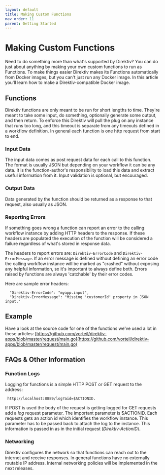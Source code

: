 ```yaml
---
layout: default
title: Making Custom Functions
nav_order: 11
parent: Getting Started
---
```

# Making Custom Functions

Need to do something more than what's supported by Direktiv? You can do just about anything by making your own custom functions to run as Functions. To make things easier Direktiv makes its Functions automatically from Docker images, but you can't just run any Docker image. In this article you'll learn how to make a Direktiv-compatible Docker image.

## Functions

Direktiv functions are only meant to be run for short lengths to time. They're meant to take some input, do something, optionally generate some output, and then return. To enforce this Direktiv will pull the plug on any instance that runs too long, and this timeout is separate from any timeouts defined in a workflow definition. In general each function is one http request from start to end.

### Input Data

The input data comes as post request data for each call to this function. The format is usually JSON but depending on your workflow it can be any data. It is the function-author's responsibility to load this data and extract useful information from it. Input validation is optional, but encouraged.

### Output Data

Data generated by the function should be returned as a response to that request, also usually as JSON.

### Reporting Errors

If something goes wrong a function can report an error to the calling workflow instance by adding HTTP headers to the response. If these headers are populated the execution of the function will be considered a failure regardless of what's stored in response data.

The headers to report errors are: `Direktiv-ErrorCode` and `Direktiv-ErrorMessage`. If an error message is defined without defining an error code the calling workflow instance will be marked as "crashed" without exposing any helpful information, so it's important to always define both. Errors raised by functions are always 'catchable' by their error codes.

Here are sample error headers:

```
  "Direktiv-ErrorCode": "myapp.input",
  "Direktiv-ErrorMessage": "Missing 'customerId' property in JSON input."
```

## Example

Have a look at the source code for one of the functions we've used a lot in these articles: 
[https://github.com/vorteil/direktiv-apps/blob/master/request/main.go](https://github.com/vorteil/direktiv-apps/blob/master/request/main.go)

## FAQs & Other Information

### Function Logs

Logging for functions is a simple HTTP POST or GET request to the address:

```
 http://localhost:8889/log?aid=$ACTIONID.
```

If POST is used the body of the request is getting logged for GET requests add a *log* request parameter. The important parameter is $ACTIONID. Each requests gets an action id which identifies the workflow instance. This parameter has to be passed back to attach the log to the instance. This information is passed in as in the initial request (*Direktiv-ActionID*).


### Networking

Direktiv configures the network so that functions can reach out to the internet and receive responses. In general functions have no externally routable IP address. Internal networking policies will be implemented in the next releases.
